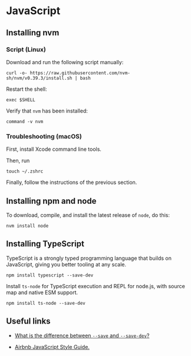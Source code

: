 # JavaScript

## Installing nvm

### Script (Linux)

Download and run the following script manually:

```shell
curl -o- https://raw.githubusercontent.com/nvm-sh/nvm/v0.39.3/install.sh | bash
```

Restart the shell:

```shell
exec $SHELL
```

Verify that `nvm` has been installed:

```shell
command -v nvm
```

### Troubleshooting (macOS)

First, install Xcode command line tools.

Then, run

```shell
touch ~/.zshrc
```

Finally, follow the instructions of the previous section.

## Installing npm and node

To download, compile, and install the latest release of `node`, do this:

```shell
nvm install node
```

## Installing TypeScript

TypeScript is a strongly typed programming language that builds on JavaScript, giving you better tooling at any scale.

```shell
npm install typescript --save-dev
```

Install `ts-node` for TypeScript execution and REPL for node.js, with source map and native ESM support.

```shell
npm install ts-node --save-dev
```

## Useful links

- [What is the difference between `--save` and `--save-dev`?](https://stackoverflow.com/questions/22891211/what-is-the-difference-between-save-and-save-dev)

- [Airbnb JavaScript Style Guide.](https://github.com/airbnb/javascript)